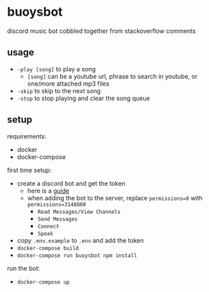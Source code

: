 # buoysbot
discord music bot cobbled together from stackoverflow comments

## usage
- `-play [song]` to play a song
    - `[song]` can be a youtube url, phrase to search in youtube, or one/more attached mp3 files
- `-skip` to skip to the next song
- `-stop` to stop playing and clear the song queue

## setup
requirements:
- docker
- docker-compose

first time setup:
- create a discord bot and get the token
    - here is a [guide](https://github.com/reactiflux/discord-irc/wiki/Creating-a-discord-bot-&-getting-a-token)
    - when adding the bot to the server, replace `permissions=0` with `permissions=3148800`
        - `Read Messages/View Channels`
        - `Send Messages`
        - `Connect`
        - `Speak`
- copy `.env.example` to `.env` and add the token
- `docker-compose build`
- `docker-compose run buoysbot npm install`

run the bot:
- `docker-compose up`
